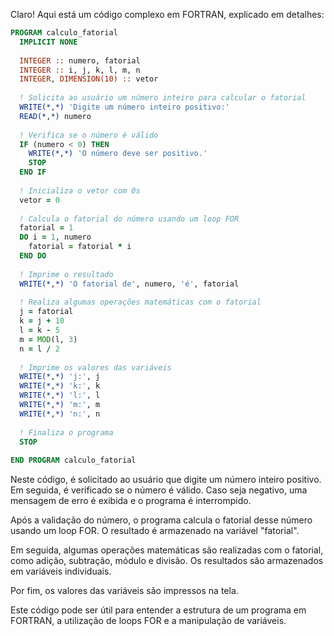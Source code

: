 Claro! Aqui está um código complexo em FORTRAN, explicado em detalhes:

```fortran
PROGRAM calculo_fatorial
  IMPLICIT NONE
  
  INTEGER :: numero, fatorial
  INTEGER :: i, j, k, l, m, n
  INTEGER, DIMENSION(10) :: vetor
  
  ! Solicita ao usuário um número inteiro para calcular o fatorial
  WRITE(*,*) 'Digite um número inteiro positivo:'
  READ(*,*) numero
  
  ! Verifica se o número é válido
  IF (numero < 0) THEN
    WRITE(*,*) 'O número deve ser positivo.'
    STOP
  END IF
  
  ! Inicializa o vetor com 0s
  vetor = 0
  
  ! Calcula o fatorial do número usando um loop FOR
  fatorial = 1
  DO i = 1, numero
    fatorial = fatorial * i
  END DO
  
  ! Imprime o resultado
  WRITE(*,*) 'O fatorial de', numero, 'é', fatorial
  
  ! Realiza algumas operações matemáticas com o fatorial
  j = fatorial
  k = j + 10
  l = k - 5
  m = MOD(l, 3)
  n = l / 2
  
  ! Imprime os valores das variáveis
  WRITE(*,*) 'j:', j
  WRITE(*,*) 'k:', k
  WRITE(*,*) 'l:', l
  WRITE(*,*) 'm:', m
  WRITE(*,*) 'n:', n
  
  ! Finaliza o programa
  STOP
  
END PROGRAM calculo_fatorial
```

Neste código, é solicitado ao usuário que digite um número inteiro positivo. Em seguida, é verificado se o número é válido. Caso seja negativo, uma mensagem de erro é exibida e o programa é interrompido.

Após a validação do número, o programa calcula o fatorial desse número usando um loop FOR. O resultado é armazenado na variável "fatorial".

Em seguida, algumas operações matemáticas são realizadas com o fatorial, como adição, subtração, módulo e divisão. Os resultados são armazenados em variáveis individuais.

Por fim, os valores das variáveis são impressos na tela.

Este código pode ser útil para entender a estrutura de um programa em FORTRAN, a utilização de loops FOR e a manipulação de variáveis.